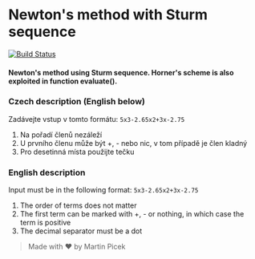 Newton's method with Sturm sequence
===
[![Build Status](https://travis-ci.org/mpicek/Newton-s-method-with-Sturm-sequence.svg?branch=master)](https://travis-ci.org/mpicek/Newton-s-method-with-Sturm-sequence)

#### Newton's method using Sturm sequence. Horner's scheme is also exploited in function evaluate().


### Czech description (English below)
Zadávejte vstup v tomto formátu:
`5x3-2.65x2+3x-2.75`

1) Na pořadí členů nezáleží
2) U prvního členu může být +, - nebo nic, v tom případě je člen kladný
3) Pro desetinná místa použijte tečku

### English description
Input must be in the following format:
`5x3-2.65x2+3x-2.75`

1) The order of terms does not matter
2) The first term can be marked with +, - or nothing, in which case the term
is positive
3) The decimal separator must be a dot

> Made with :heart: by Martin Picek
